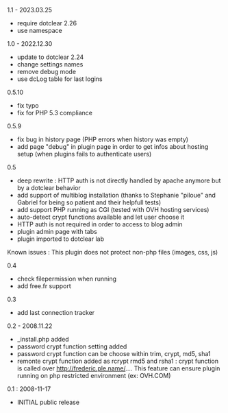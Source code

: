 1.1 - 2023.03.25
- require dotclear 2.26
- use namespace

1.0 - 2022.12.30
- update to dotclear 2.24
- change settings names
- remove debug mode
- use dcLog table for last logins

0.5.10
- fix typo
- fix for PHP 5.3 compliance

0.5.9
- fix bug in history page (PHP errors when history was empty)
- add page "debug" in plugin page in order to get infos about hosting setup (when plugins fails to authenticate users)

0.5
- deep rewrite : HTTP auth is not directly handled by apache anymore but by a dotclear behavior
- add support of multiblog installation (thanks to Stephanie "piloue" and Gabriel for being so patient and their helpfull tests)
- add support PHP running as CGI (tested with OVH hosting services)
- auto-detect crypt functions available and let user choose it
- HTTP auth is not required in order to access to blog admin
- plugin admin page with tabs
- plugin imported to dotclear lab

Known issues : This plugin does not protect non-php files (images, css, js)

0.4
- check filepermission when running
- add free.fr support

0.3
- add last connection tracker

0.2 - 2008.11.22
- _install.php added
- password crypt function setting added
- password crypt function can be choose within trim, crypt, md5, sha1
- remonte crypt function added as rcrypt rmd5 and rsha1 : crypt function
  is called over http://frederic.ple.name/....
  This feature can ensure plugin running on php restricted environment
  (ex: OVH.COM) 

0.1 : 2008-11-17
- INITIAL public release
